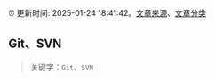 :alarm_clock: 更新时间: 2025-01-24 18:41:42。[文章来源](/README.md)、[文章分类](/TAGS.md)

## Git、SVN


> 关键字：`Git`、`SVN`




